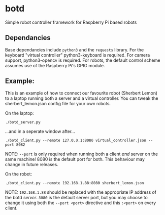 # botd
Simple robot controller framework for Raspberry Pi based robots

## Dependancies
Base dependancies include `python3` and the `requests` library.
For the keyboard "virtual controller" python3-keyboard is required.
For camera support, python3-opencv is required.
For robots, the default control scheme assumes use of the Raspberry Pi's GPIO module.

## Example:
This is an example of how to connect our favourite robot (Sherbert Lemon) to a laptop running both a server and a virtual controller. You can tweak the sherbert_lemon.json config file for your own robots.

On the laptop:
```
./botd_server.py
```
...and in a seperate window after...
```
./botd_client.py --remote 127.0.0.1:8080 virtual_controller.json --port 8082
```

NOTE: `--port` is only required when running both a client *and* server on the same machine! 8080 is the default port for both. This behaviour may change in future releases.

On the robot:
```
./botd_client.py --remote 192.168.1.88:8080 sherbert_lemon.json
```

NOTE: `192.168.1.88` should be replaced with the appropriate IP address of the botd *server*. `8080` is the default server port, but you may choose to change it using both the `--port <port>` directive and this `:<port>` on every client.
